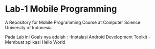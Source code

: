 # Lab-1 Mobile Programming
A Repository for Mobile Programming Course at Computer Science University of Indonesia

Pada Lab ini Goals nya adalah :
-Instalasi Android Development Toolkit
-Membuat aplikasi Hello World

